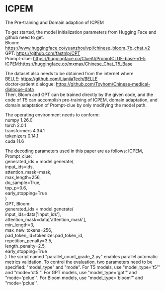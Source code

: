 # ICPEM
The Pre-training and Domain adaption of ICPEM  
  
To get started, the model initialization parameters from Hugging Face and github need to get.  
Bloom: https://www.huggingface.co/yuanzhoulvpi/chinese_bloom_7b_chat_v2  
GPT: https://github.com/fastnlp/CPT  
Prompt-clue: https://huggingface.co/ClueAI/PromptCLUE-base-v1-5  
ICPEM:https://huggingface.co/mxmax/Chinese_Chat_T5_Base  
  
The dataset also needs to be obtained from the internet where   
BELLE: https://github.com/LianjiaTech/BELLE  
doctor-patient dialogue: https://github.com/Toyhom/Chinese-medical-dialogue-data  
Then, Bloom and GPT can be trained directly by the given code, and the code of T5 can accomplish pre-training of ICPEM, domain adaptation, and domain adaptation of Prompt-clue by only modifying the model path.  

The operating environment needs to conform:  
numpy                         1.26.0  
torch                         2.0.1  
transformers                  4.34.1  
tokenizers                    0.14.1  
cuda                          11.6  

The decoding parameters used in this paper are as follows:
ICPEM, Prompt_clue:  
generated_ids = model.generate(  
                input_ids=ids,  
                attention_mask=mask,  
                max_length=256,  
                do_sample=True,  
                top_p=0.6,  
                early_stopping=True  
            )  
GPT, Bloom:  
generated_ids = model.generate(  
                input_ids=data['input_ids'],  
                attention_mask=data['attention_mask'],  
                min_length=3,  
                max_new_tokens=256,  
                pad_token_id=tokenizer.pad_token_id,  
                repetition_penalty=3.5,  
                length_penalty=2.5,  
                early_stopping=True  
            )
The script named "parallel_count_grade_2.py" enables parallel automatic metrics validation. To control the evaluation, two parameters need to be specified: "model_type" and "mode". For T5 models, use "model_type='t5'" and "mode='ct5'". For GPT models, use "model_type='gpt'" and "mode='pclue'". For Bloom models, use "model_type='bloom'" and "mode='pclue'".

